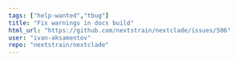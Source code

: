 ```yaml
---
tags: ["help-wanted","tbug"]
title: "Fix warnings in docs build"
html_url: "https://github.com/nextstrain/nextclade/issues/506"
user: "ivan-aksamentov"
repo: "nextstrain/nextclade"
---
```


